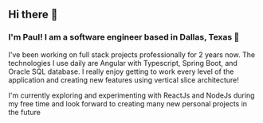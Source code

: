 ## Hi there 👋

### I'm Paul! I am a software engineer based in Dallas, Texas 🤠

I've been working on full stack projects professionally for 2 years now. The technologies I use daily are Angular with Typescript, Spring Boot, and Oracle SQL database. I really enjoy getting to work every level of the application and creating new features using vertical slice architecture!

I'm currently exploring and experimenting with ReactJs and NodeJs during my free time and look forward to creating many new personal projects in the future

<!--
**pbarrett21/pbarrett21** is a ✨ _special_ ✨ repository because its `README.md` (this file) appears on your GitHub profile.

Here are some ideas to get you started:

- 🔭 I’m currently working on ...
- 🌱 I’m currently learning ...
- 👯 I’m looking to collaborate on ...
- 🤔 I’m looking for help with ...
- 💬 Ask me about ...
- 📫 How to reach me: ...
- 😄 Pronouns: ...
- ⚡ Fun fact: ...
-->
